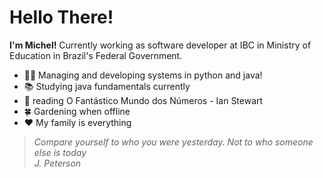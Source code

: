 # Hello There!
**I'm Michel!**
Currently working as software developer at IBC in Ministry of Education in Brazil's Federal Government.

- :man_technologist: Managing and developing systems in python and java!
- :books: Studying java fundamentals currently
- :open_book: reading O Fantástico Mundo dos Números - Ian Stewart
- :four_leaf_clover: Gardening when offline
- :heart: My family is everything


> *Compare yourself to who you were yesterday. Not to who someone else is today <br />
> J. Peterson*
